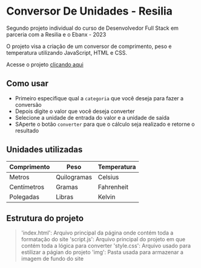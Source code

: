 # Conversor De Unidades - Resilia
Segundo projeto individual do curso de Desenvolvedor Full Stack em parceria com a Resilia e o Ebanx - 2023 

O projeto visa a criação de um conversor de comprimento, peso e temperatura utilizando JavaScript, HTML e CSS.

Acesse o projeto [clicando aqui](https://thzzao.github.io/ConversorDeMedidasResilia/)

## Como usar
- Primeiro especifique qual a `categoria` que você deseja para fazer a conversão
- Depois digite o valor que você deseja converter
- Selecione a unidade de entrada do valor e a unidade de saída
- SAperte o botão `converter` para que o cálculo seja realizado e retorne o resultado

## Unidades utilizadas 
| Comprimento | Peso | Temperatura |
|-|-|-|
|Metros|Quilogramas|Celsius|
|Centímetros|Gramas|Fahrenheit|
|Polegadas|Libras|Kelvin|

## Estrutura do projeto
> 'index.html': Arquivo principal da página onde contém toda a formatação do site
> 'script.js': Arquivo principal do projeto em que contém toda a lógica para converter
> 'style.css': Arquivo usado para estilizar a págian do projeto
> 'img': Pasta usada para armazenar a imagem de fundo do site




